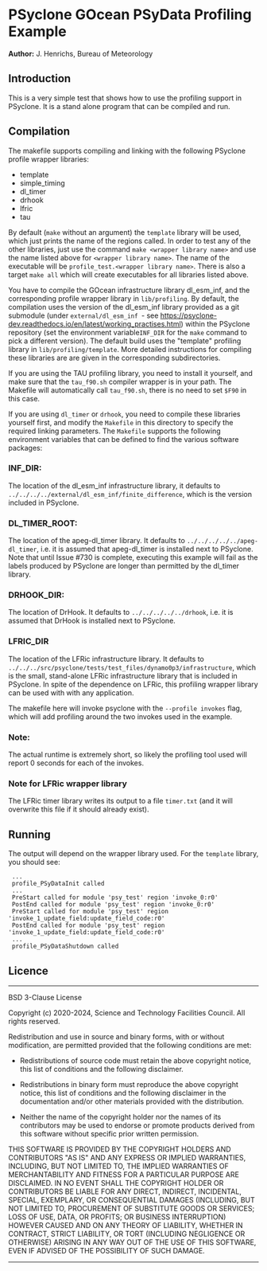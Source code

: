 # PSyclone GOcean PSyData Profiling Example

**Author:** J. Henrichs, Bureau of Meteorology

## Introduction

This is a very simple test that shows how to use the profiling
support in PSyclone. It is a stand alone program that can be compiled
and run. 

## Compilation
The makefile supports compiling and linking with the following PSyclone
profile wrapper libraries:
- template
- simple_timing
- dl_timer
- drhook
- lfric
- tau

By default (``make`` without an argument) the ``template`` library will 
be used, which just prints the name of the regions called.
In order to test any of the other libraries, just use the
command ``make <wrapper library name>`` and use the name listed above
for ``<wrapper library name>``. The name of the executable will be
``profile_test.<wrapper library name>``. There is also a target ``make all``
which will create executables for all libraries listed above.    

You have to compile the GOcean infrastructure library
dl_esm_inf, and the corresponding profile wrapper library in
``lib/profiling``. By default, the compilation uses the version
of the dl_esm_inf library provided as a git submodule (under
``external/dl_esm_inf ``- see
https://psyclone-dev.readthedocs.io/en/latest/working_practises.html)
within the PSyclone repository (set the environment variable``INF_DIR``
for the ``make`` command to pick a different version). The default build
uses the "template" profiling library in ``lib/profiling/template``.
More detailed instructions for compiling these libraries are are given in
the corresponding subdirectories.

If you are using the TAU profiling library, you need to install
it yourself, and make sure that the ``tau_f90.sh`` compiler wrapper
is in your path. The Makefile will automatically call ``tau_f90.sh``, there
is no need to set ``$F90`` in this case.

If you are using ``dl_timer`` or ``drhook``, you need to compile these
libraries yourself first, and modify the ``Makefile`` in this directory
to specify the required linking parameters. The ``Makefile``
supports the following environment variables that can be defined
to find the various software packages:

### INF_DIR:
The location of the dl_esm_inf infrastructure library, it defaults to
``../../../../external/dl_esm_inf/finite_difference``,
which is the version included in PSyclone.
### DL_TIMER_ROOT:
The location of the apeg-dl_timer library. It defaults to
``../../../../../apeg-dl_timer``, i.e. it is assumed that apeg-dl_timer
is installed next to PSyclone.
Note that until Issue #730 is complete, executing this example
will fail as the labels produced by PSyclone are longer than
permitted by the dl_timer library.
### DRHOOK_DIR:
The location of DrHook. It defaults to
``../../../../../drhook``, i.e. it is assumed that DrHook is
installed next to PSyclone.
### LFRIC_DIR
The location of the LFRic infrastructure library. It defaults to
``../../../src/psyclone/tests/test_files/dynamo0p3/infrastructure``,
which is the small, stand-alone LFRic infrastructure library that
is included in PSyclone. In spite of the dependence on LFRic, this
profiling wrapper library can be used with with any application.

The makefile here will invoke psyclone with the ``--profile invokes``
flag, which will add profiling around the two invokes used in the example.

### Note:
The actual runtime is extremely short, so likely the profiling
tool used will report 0 seconds for each of the invokes.

### Note for LFRic wrapper library
The LFRic timer library writes its output to a file ``timer.txt``
(and it will overwrite this file if it should already exist).

## Running
The output will depend on the wrapper library used. For the ``template``
library, you should see:
```
 ...
 profile_PSyDataInit called
 ...
 PreStart called for module 'psy_test' region 'invoke_0:r0'
 PostEnd called for module 'psy_test' region 'invoke_0:r0'
 PreStart called for module 'psy_test' region 'invoke_1_update_field:update_field_code:r0'
 PostEnd called for module 'psy_test' region 'invoke_1_update_field:update_field_code:r0'
 ...  
 profile_PSyDataShutdown called
```

## Licence

-----------------------------------------------------------------------------

BSD 3-Clause License

Copyright (c) 2020-2024, Science and Technology Facilities Council.
All rights reserved.

Redistribution and use in source and binary forms, with or without
modification, are permitted provided that the following conditions are met:

* Redistributions of source code must retain the above copyright notice, this
  list of conditions and the following disclaimer.

* Redistributions in binary form must reproduce the above copyright notice,
  this list of conditions and the following disclaimer in the documentation
  and/or other materials provided with the distribution.

* Neither the name of the copyright holder nor the names of its
  contributors may be used to endorse or promote products derived from
  this software without specific prior written permission.

THIS SOFTWARE IS PROVIDED BY THE COPYRIGHT HOLDERS AND CONTRIBUTORS
"AS IS" AND ANY EXPRESS OR IMPLIED WARRANTIES, INCLUDING, BUT NOT
LIMITED TO, THE IMPLIED WARRANTIES OF MERCHANTABILITY AND FITNESS
FOR A PARTICULAR PURPOSE ARE DISCLAIMED. IN NO EVENT SHALL THE
COPYRIGHT HOLDER OR CONTRIBUTORS BE LIABLE FOR ANY DIRECT, INDIRECT,
INCIDENTAL, SPECIAL, EXEMPLARY, OR CONSEQUENTIAL DAMAGES (INCLUDING,
BUT NOT LIMITED TO, PROCUREMENT OF SUBSTITUTE GOODS OR SERVICES;
LOSS OF USE, DATA, OR PROFITS; OR BUSINESS INTERRUPTION) HOWEVER
CAUSED AND ON ANY THEORY OF LIABILITY, WHETHER IN CONTRACT, STRICT
LIABILITY, OR TORT (INCLUDING NEGLIGENCE OR OTHERWISE) ARISING IN
ANY WAY OUT OF THE USE OF THIS SOFTWARE, EVEN IF ADVISED OF THE
POSSIBILITY OF SUCH DAMAGE.

------------------------------------------------------------------------------
